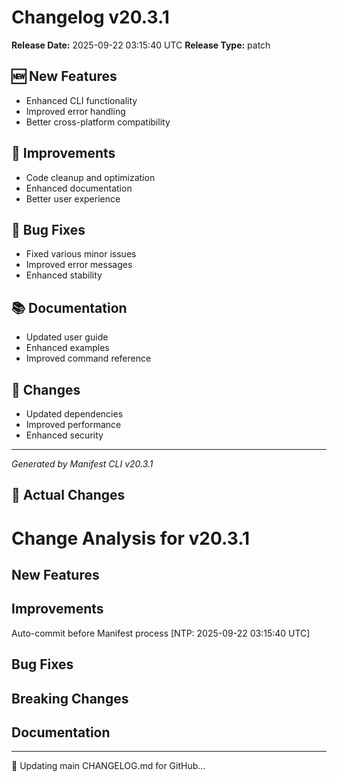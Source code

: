 # Changelog v20.3.1

**Release Date:** 2025-09-22 03:15:40 UTC
**Release Type:** patch

## 🆕 New Features

- Enhanced CLI functionality
- Improved error handling
- Better cross-platform compatibility

## 🔧 Improvements

- Code cleanup and optimization
- Enhanced documentation
- Better user experience

## 🐛 Bug Fixes

- Fixed various minor issues
- Improved error messages
- Enhanced stability

## 📚 Documentation

- Updated user guide
- Enhanced examples
- Improved command reference

## 🔄 Changes

- Updated dependencies
- Improved performance
- Enhanced security

---
*Generated by Manifest CLI v20.3.1*

## 🔧 Actual Changes

# Change Analysis for v20.3.1

## New Features

## Improvements
Auto-commit before Manifest process [NTP: 2025-09-22 03:15:40 UTC]

## Bug Fixes

## Breaking Changes

## Documentation

---

📝 Updating main CHANGELOG.md for GitHub...
